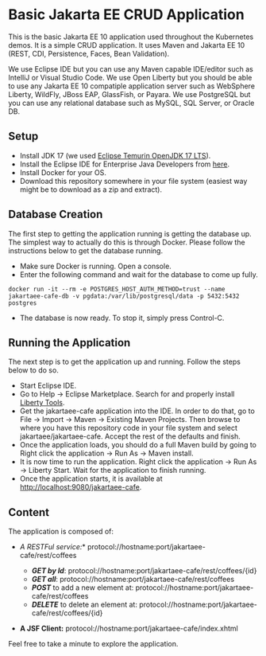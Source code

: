 # Basic Jakarta EE CRUD Application
This is the basic Jakarta EE 10 application used throughout the Kubernetes demos. It is a simple CRUD application. It uses Maven and Jakarta EE 10 (REST, CDI, 
Persistence, Faces, Bean Validation).

We use Eclipse IDE but you can use any Maven capable IDE/editor such as IntelliJ or Visual Studio Code. We use Open Liberty but you should be able to use any
Jakarta EE 10 compatiple application server such as WebSphere Liberty, WildFly, JBoss EAP, GlassFish, or Payara. We use PostgreSQL but you can use any relational 
database such as MySQL, SQL Server, or Oracle DB.

## Setup

- Install JDK 17 (we used [Eclipse Temurin OpenJDK 17 LTS](https://adoptium.net/temurin/releases/?version=17)).
- Install the Eclipse IDE for Enterprise Java Developers from [here](https://www.eclipse.org/downloads/packages/).
- Install Docker for your OS.
- Download this repository somewhere in your file system (easiest way might be to download as a zip and extract).

## Database Creation
The first step to getting the application running is getting the database up. The simplest way to actually do this is through Docker. Please follow the instructions 
below to get the database running.
* Make sure Docker is running. Open a console.
* Enter the following command and wait for the database to come up fully.
```
docker run -it --rm -e POSTGRES_HOST_AUTH_METHOD=trust --name jakartaee-cafe-db -v pgdata:/var/lib/postgresql/data -p 5432:5432 postgres
```
* The database is now ready. To stop it, simply press Control-C.

## Running the Application
The next step is to get the application up and running. Follow the steps below to do so.
* Start Eclipse IDE.
* Go to Help -> Eclipse Marketplace. Search for and properly install [Liberty Tools](https://github.com/OpenLiberty/open-liberty-tools).
* Get the jakartaee-cafe application into the IDE. In order to do that, go to File -> Import -> Maven -> Existing Maven Projects. Then browse to where you have this repository code in your file system and select jakartaee/jakartaee-cafe. Accept the rest of the defaults and finish.
* Once the application loads, you should do a full Maven build by going to Right click the application -> Run As -> Maven install.
* It is now time to run the application. Right click the application -> Run As -> Liberty Start. Wait for the application to finish running.
* Once the application starts, it is available at [http://localhost:9080/jakartaee-cafe](http://localhost:9080/jakartaee-cafe).

## Content

The application is composed of:

- **A RESTFul service*:** protocol://hostname:port/jakartaee-cafe/rest/coffees

	- **_GET by Id_**: protocol://hostname:port/jakartaee-cafe/rest/coffees/{id} 
	- **_GET all_**: protocol://hostname:port/jakartaee-cafe/rest/coffees
	- **_POST_** to add a new element at: protocol://hostname:port/jakartaee-cafe/rest/coffees
	- **_DELETE_** to delete an element at: protocol://hostname:port/jakartaee-cafe/rest/coffees/{id}

- **A JSF Client:** protocol://hostname:port/jakartaee-cafe/index.xhtml

Feel free to take a minute to explore the application.
